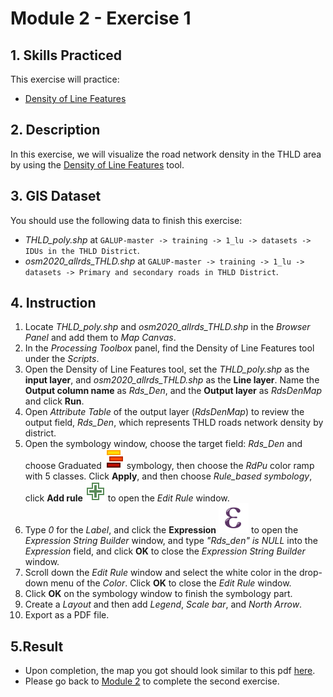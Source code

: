 # Module 2 - Exercise 1

## 1. Skills Practiced

This exercise will practice:

- [Density of Line Features](https://github.com/SERVIR-WA/GALUP/blob/master/training/1_lu/modules/module2.md#21-density-of-line-features)

## 2. Description

In this exercise, we will visualize the road network density in the THLD area by using the [Density of Line Features](https://github.com/SERVIR-WA/GALUP/blob/master/training/1_lu/modules/module2.md#21-density-of-line-features) tool.

## 3. GIS Dataset

You should use the following data to finish this exercise:
- _THLD\_poly.shp_ at
`GALUP-master -> training -> 1_lu -> datasets -> IDUs in the THLD District`.
- _osm2020\_allrds\_THLD.shp_  at `GALUP-master -> training -> 1_lu -> datasets -> Primary and secondary roads in THLD District`.

## 4. Instruction

1. Locate _THLD\_poly.shp_ and _osm2020\_allrds\_THLD.shp_ in the _Browser Panel_ and add them to
   _Map Canvas_.
2. In the _Processing Toolbox_ panel, find the Density of Line Features tool under the _Scripts_.
3. Open the Density of Line Features tool, set the _THLD\_poly.shp_ as the **input layer**, and _osm2020\_allrds\_THLD.shp_ as the **Line layer**. Name the **Output column name** as _Rds\_Den_, and the **Output layer** as _RdsDenMap_ and click **Run**.
4. Open _Attribute Table_ of the output layer (_RdsDenMap_) to review the output field, _Rds\_Den_, which represents THLD roads network density
   by district.
5. Open the symbology window, choose the target field: _Rds\_Den_ and choose Graduated ![graduated](../../../images/M2E1/rendererGraduatedSymbol.svg) symbology, then choose the _RdPu_ color ramp with 5 classes. Click **Apply**, and then choose _Rule\_based symbology_, click **Add rule** ![addrule](../../../images/M2E1/symbologyAdd.svg) to open the _Edit Rule_ window.
6. Type _0_ for the _Label_, and click the **Expression** ![expre](../../../images/M2E1/mIconExpression.svg) to open the _Expression String Builder_ window, and type _"Rds\_den" is NULL_ into the _Expression_ field, and click **OK** to close the _Expression String Builder_ window.
7. Scroll down the _Edit Rule_ window and select the white color in the drop-down menu of the _Color_. Click **OK** to close the _Edit Rule_ window.
8. Click **OK** on the symbology window to finish the symbology part.
9. Create a _Layout_ and then add _Legend_, _Scale bar_, and _North Arrow_.
10. Export as a PDF file.

## 5.Result

- Upon completion, the map you got should look similar to this pdf
  [here](../pdf_maps/M2E1_RdsDenMap.pdf).
- Please go back to
  [Module 2](https://github.com/SERVIR-WA/GALUP/blob/master/training/1_lu/modules/module2.md#3-exercises) to complete the second exercise.
